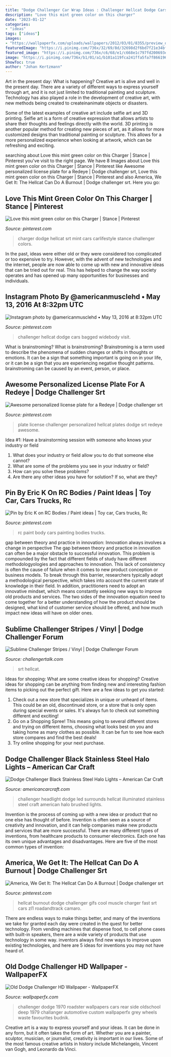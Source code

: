 ```yaml
---
title: "Dodge Challenger Car Wrap Ideas : Challenger Hellcat Dodge Cars Bagged Widebody Visit"
description: "Love this mint green color on this charger"
date: "2023-01-12"
categories:
- "ideas"
tags: ["ideas"]
images:
- "https://wallpaperfx.com/uploads/wallpapers/2012/03/01/8355/preview_old-dodge-challenger.jpeg"
featuredImage: "https://i.pinimg.com/736x/32/69/8d/32698d2f6bd7f21e34bfb194b5d5e3a8.jpg"
featured_image: "https://i.pinimg.com/736x/c6/68/e1/c668e1c797fd200693edd1e24ffcbd6d.jpg"
image: "https://i.pinimg.com/736x/b1/01/a1/b101a119fca241ffa5fa7f866196a40f--gt-cars-dodge-challenger.jpg"
ShowToc: true
author: "Johan Kertzmann"
---
```



Art in the present day: What is happening?
Creative art is alive and well in the present day. There are a variety of different ways to express yourself through art, and it is not just limited to traditional painting and sculpture. Technology has also played a role in the development of creative art, with new methods being created to createinanimate objects or disasters. 

Some of the latest examples of creative art include selfie art and 3D printing. Selfie art is a form of creative expression that allows artists to share their thoughts and feelings directly with the world. 3D printing is another popular method for creating new pieces of art, as it allows for more customized designs than traditional painting or sculpture. This allows for a more personalized experience when looking at artwork, which can be refreshing and exciting.

	

		
searching about Love this mint green color on this Charger | Stance | Pinterest you've visit to the right page. We have 8 Images about Love this mint green color on this Charger | Stance | Pinterest like Awesome personalized license plate for a Redeye | Dodge challenger srt, Love this mint green color on this Charger | Stance | Pinterest and also America, We Get It: The Hellcat Can Do A Burnout | Dodge challenger srt. Here you go:
		
    
## Love This Mint Green Color On This Charger | Stance | Pinterest

<img loading=lazy src="https://s-media-cache-ak0.pinimg.com/736x/b3/78/d7/b378d7ce2d415451ed6e7c89cec51a49.jpg" onerror="this.onerror=null;this.src='https://tse2.mm.bing.net/th?id=OIP.S5fNqqMX-hXSGd6Z1tkcrgHaHV&amp;pid=15.1';" alt="Love this mint green color on this Charger | Stance | Pinterest">

_Source: pinterest.com_

>charger dodge hellcat srt mint cars carlifestyle stance challenger colors. 

	

In the past, ideas were either old or they were considered too complicated or too expensive to try. However, with the advent of new technologies and the internet, people are now able to come up with new and innovative ideas that can be tried out for real. This has helped to change the way society operates and has opened up many opportunities for businesses and individuals.

    
## Instagram Photo By @americanmusclehd • May 13, 2016 At 8:32pm UTC

<img loading=lazy src="https://i.pinimg.com/736x/b1/01/a1/b101a119fca241ffa5fa7f866196a40f--gt-cars-dodge-challenger.jpg" onerror="this.onerror=null;this.src='https://tse4.mm.bing.net/th?id=OIP._f2J4fR7-xtAiY6iK5cmWAHaHa&amp;pid=15.1';" alt="Instagram photo by @americanmusclehd • May 13, 2016 at 8:32pm UTC">

_Source: pinterest.com_

>challenger hellcat dodge cars bagged widebody visit. 

	

What is brainstroming?
What is brainstroming? Brainstroming is a term used to describe the phenomena of sudden changes or shifts in thoughts or emotions. It can be a sign that something important is going on in your life, or it can be a sign that you are experiencing negative thought patterns. brainstroming can be caused by an event, person, or place.

    
## Awesome Personalized License Plate For A Redeye | Dodge Challenger Srt

<img loading=lazy src="https://i.pinimg.com/736x/c6/68/e1/c668e1c797fd200693edd1e24ffcbd6d.jpg" onerror="this.onerror=null;this.src='https://tse4.mm.bing.net/th?id=OIP.pMU75RT9lzZjhnD85TK3mwHaHW&amp;pid=15.1';" alt="Awesome personalized license plate for a Redeye | Dodge challenger srt">

_Source: pinterest.com_

>plate license challenger personalized hellcat plates dodge srt redeye awesome. 

	

Idea #1: Have a brainstorming session with someone who knows your industry or field
1. What does your industry or field allow you to do that someone else cannot? 
2. What are some of the problems you see in your industry or field? 
3. How can you solve these problems? 
4. Are there any other ideas you have for solution? If so, what are they?

    
## Pin By Eric K On RC Bodies / Paint Ideas | Toy Car, Cars Trucks, Rc

<img loading=lazy src="https://i.pinimg.com/736x/32/69/8d/32698d2f6bd7f21e34bfb194b5d5e3a8.jpg" onerror="this.onerror=null;this.src='https://tse1.mm.bing.net/th?id=OIP.HgiZEyV2wwocNySts6E_fgHaHa&amp;pid=15.1';" alt="Pin by Eric K on RC Bodies / Paint ideas | Toy car, Cars trucks, Rc">

_Source: pinterest.com_

>rc paint body cars painting bodies trucks. 

	

gap between theory and practice in innovation: Innovation always involves a change in perspective
The gap between theory and practice in innovation can often be a major obstacle to successful innovation. This problem is compounded by the fact that different fields of study have different methodologyologies and approaches to innovation. This lack of consistency is often the cause of failure when it comes to new product conception or business models. To break through this barrier, researchers typically adopt a methodological perspective, which takes into account the current state of knowledge in their field. In addition, practitioners need to adopt an innovative mindset, which means constantly seeking new ways to improve old products and services. The two sides of the innovation equation need to come together for a better understanding of how the product should be designed, what kind of customer service should be offered, and how much impact new ideas will have on older ones.

    
## Sublime Challenger Stripes / Vinyl | Dodge Challenger Forum

<img loading=lazy src="https://dqzrr9k4bjpzk.cloudfront.net/images/16058311/972028268.jpg" onerror="this.onerror=null;this.src='https://tse2.mm.bing.net/th?id=OIP.zRI7yL2IrDLpMzM8Nv10ZAHaEq&amp;pid=15.1';" alt="Sublime Challenger Stripes / Vinyl | Dodge Challenger Forum">

_Source: challengertalk.com_

>srt hellcat. 

	

Ideas for shopping: What are some creative ideas for shopping?
Creative ideas for shopping can be anything from finding new and interesting fashion items to picking out the perfect gift. Here are a few ideas to get you started: 
1. Check out a new store that specializes in unique or unheard of items. This could be an old, discontinued store, or a store that is only open during special events or sales. It's always fun to check out something different and exciting! 
2. Go on a Shopping Spree! This means going to several different stores and trying on different items, choosing what looks best on you and taking home as many clothes as possible. It can be fun to see how each store compares and find the best deals! 
3. Try online shopping for your next purchase.

    
## Dodge Challenger Black Stainless Steel Halo Lights – American Car Craft

<img loading=lazy src="https://cdn.shopify.com/s/files/1/0985/6994/products/2015-2018-dodge-challenger-led-headlight-surrounds-american-car-craft-507579.jpg?v=1552409407" onerror="this.onerror=null;this.src='https://tse4.mm.bing.net/th?id=OIP.HcMqlAUbuON-QI3kBmN7eAHaE8&amp;pid=15.1';" alt="Dodge Challenger Black Stainless Steel Halo Lights – American Car Craft">

_Source: americancarcraft.com_

>challenger headlight dodge led surrounds hellcat illuminated stainless steel craft american halo brushed lights. 

	

Invention is the process of coming up with a new idea or product that no one else has thought of before. Invention is often seen as a source of creativity and innovation, and it can help companies make new products and services that are more successful. There are many different types of inventions, from healthcare products to consumer electronics. Each one has its own unique advantages and disadvantages. Here are five of the most common types of invention: 

    
## America, We Get It: The Hellcat Can Do A Burnout | Dodge Challenger Srt

<img loading=lazy src="https://i.pinimg.com/originals/9b/76/09/9b76090e7bb6b479f42bdfc30de44441.gif" onerror="this.onerror=null;this.src='https://tse3.mm.bing.net/th?id=OIP.XPp5748sjNFytvyff8ZvpQHaDK&amp;pid=15.1';" alt="America, We Get It: The Hellcat Can Do A Burnout | Dodge challenger srt">

_Source: pinterest.com_

>hellcat burnout dodge challenger gifs cool muscle charger fast srt cars zl1 roadandtrack camaro. 

	

There are endless ways to make things better, and many of the inventions we take for granted each day were created in the quest for better technology. From vending machines that dispense food, to cell phone cases with built-in speakers, there are a wide variety of products that use technology in some way. inventors always find new ways to improve upon existing technologies, and here are 5 ideas for inventions you may not have heard of.

    
## Old Dodge Challenger HD Wallpaper - WallpaperFX

<img loading=lazy src="https://wallpaperfx.com/uploads/wallpapers/2012/03/01/8355/preview_old-dodge-challenger.jpeg" onerror="this.onerror=null;this.src='https://tse2.mm.bing.net/th?id=OIP.epOJSnXjAEGP7-AQg61UkwHaEK&amp;pid=15.1';" alt="Old Dodge Challenger HD Wallpaper - WallpaperFX">

_Source: wallpaperfx.com_

>challenger dodge 1970 roadster wallpapers cars rear side oldschool deep 1979 challanger automotive custom wallpaperfx grey wheels waste favourites budnik. 

	

Creative art is a way to express yourself and your ideas. It can be done in any form, but it often takes the form of art. Whether you are a painter, sculptor, musician, or journalist, creativity is important in our lives. Some of the most famous creative artists in history include Michelangelo, Vincent van Gogh, and Leonardo da Vinci.

